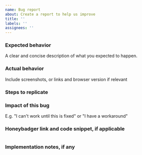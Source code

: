 ```yaml
---
name: Bug report
about: Create a report to help us improve
title: ''
labels: ''
assignees: ''
---
```


### Expected behavior

A clear and concise description of what you expected to happen.

### Actual behavior

Include screenshots, or links and browser version if relevant

### Steps to replicate

### Impact of this bug

E.g. "I can't work until this is fixed" or "I have a workaround"

### Honeybadger link and code snippet, if applicable

```

```

### Implementation notes, if any
